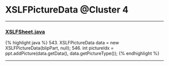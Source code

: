 # XSLFPictureData @Cluster 4

***

### [XSLFSheet.java](https://searchcode.com/codesearch/view/97406768/)
{% highlight java %}
543. XSLFPictureData data = new XSLFPictureData(blipPart, null);
546. int pictureIdx = ppt.addPicture(data.getData(), data.getPictureType());
{% endhighlight %}

***

